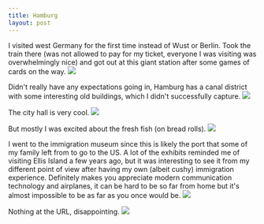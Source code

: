 ```yaml
---
title: Hamburg
layout: post
---
```


I visited west Germany for the first time instead of Wust or Berlin.
Took the train there (was not allowed to pay for my ticket, everyone I was visiting was overwhelmingly nice) and got out at this giant station after some games of cards on the way.
![]({{site.baseurl}}/assets/images/hamburg/station.jpg)

Didn't really have any expectations going in, Hamburg has a canal district with some interesting old buildings, which I didn't successfully capture.
![]({{site.baseurl}}/assets/images/hamburg/canal.jpg)

The city hall is very cool.
![]({{site.baseurl}}/assets/images/hamburg/rath.jpg)

But mostly I was excited about the fresh fish (on bread rolls).
![]({{site.baseurl}}/assets/images/hamburg/broet.jpg)

I went to the immigration museum since this is likely the port that some of my family left from to go to the US.
A lot of the exhibits reminded me of visiting Ellis Island a few years ago, but it was interesting to see it from my different point of view after having my own (albeit cushy) immigration experience.
Definitely makes you appreciate modern communication technology and airplanes, it can be hard to be so far from home but it's almost impossible to be as far as you once would be.
![]({{site.baseurl}}/assets/images/hamburg/imigration.jpg)

Nothing at the URL, disappointing. 
![]({{site.baseurl}}/assets/images/hamburg/only.jpg)

